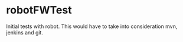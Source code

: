 # robotFWTest
Initial tests with robot. This would have to take into consideration mvn, jenkins and git. 
